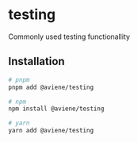 # testing

Commonly used testing functionallity

## Installation

```bash
# pnpm
pnpm add @aviene/testing

# npm
npm install @aviene/testing

# yarn
yarn add @aviene/testing
```
